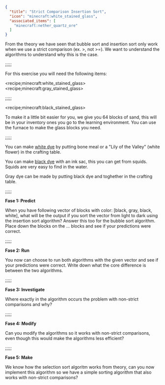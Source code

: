 ```json
{
  "title": "Strict Comparison Insertion Sort",
  "icon": "minecraft:white_stained_glass",
  "associated_items": [
    "minecraft:nether_quartz_ore"
  ]
}
```

From the theory we have seen that bubble sort and insertion sort only work when we use a strict comparison (ex. >, not >=). We want to understand the algorithms to understand why this is the case.

;;;;;

For this exercise you will need the following items:

<recipe;minecraft:white_stained_glass>
<recipe;minecraft:gray_stained_glass>

;;;;;

<recipe;minecraft:black_stained_glass>

To make it a little bit easier for you, we give you 64 blocks of sand, this will be in your inventory ones you go to the learning environment. You can use the furnace to make the glass blocks you need.

;;;;;

You can make [white dye](https://minecraft.fandom.com/wiki/White_Dye) by putting bone meal or a "Lily of the Valley" (white flower) in the crafting table.

You can make [black dye](https://minecraft.fandom.com/wiki/Black_Dye) with an ink sac, this you can get from squids. Squids are very easy to find in the water.

Gray dye can be made by putting black dye and toghether in the crafting table.

;;;;;

**Fase 1: Predict**

When you have following vector of blocks with color: [black, gray, black, white], what will be the output if you sort the vector from light to dark using the insertion sort algorithm? Answer this too for the bubble sort algorithm. Place down the blocks on the ... blocks and see if your predictions were correct.

;;;;;

**Fase 2: Run**

You now can choose to run both algorithms with the given vector and see if your predictions were correct. Write down what the core difference is between the two algorithms.

;;;;;

**Fase 3: Investigate**

Where exactly in the algorithm occurs the problem with non-strict comparisons and why?

;;;;;

**Fase 4: Modify**

Can you modify the algorithms so it works with non-strict comparisons, even though this would make the algorithms less efficient?

;;;;;

**Fase 5: Make**

We know how the selection sort algoritm works from theory, can you now implement this algorithm so we have a simple sorting algorithm that also works with non-strict comparisons?